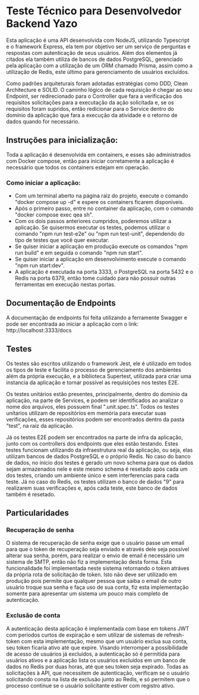# Teste Técnico para Desenvolvedor Backend Yazo

Esta aplicação é uma API desenvolvida com NodeJS, utilizando Typescript e o framework Express, ela tem por objetivo ser um serviço de perguntas e respostas com autenticação de seus usuários. Além dos elementos já citados ela também utiliza de bancos de dados PostgreSQL, gerenciado pela aplicação com a utilização de um ORM chamado Prisma, assim como a utilização de Redis, este último para gerenciamento de usuários excluídos.

Como padrões arquiteturais foram adotadas estratégias como DDD, Clean Architecture e SOLID. O caminho lógico de cada requisição é chegar ao seu Endpoint, ser redirecionado para o Controller que fara a verificação dos requisitos solicitações para a executação da ação solicitada e, se os requisitos foram supridos, então redicionar para o Service dentro do domínio da aplicação que fara a execução da atividade e o retorno de dados quando for necessário.

## Instruções para inicialização:

Toda a aplicação é desenvolvida em containers, e esses são administrados com Docker compose, então para iniciar corretamente a aplicação é necessário que todos os containers estejam em operação.

### Como iniciar a aplicação:

- Com um terminal aberto na página raiz do projeto, execute o comando "docker compose up -d" e espere os containers ficarem disponíveis.
- Após o primeiro passo, entre no container da aplicação, com o comando "docker compose exec qea sh".
- Com os dois passos anteriores cumpridos, poderemos utilizar a aplicação. Se quisermos executar os testes, podemos utilizar o comando "npm run test-e2e" ou "npm run test-unit", dependendo do tipo de testes que você quer executar.
- Se quiser iniciar a aplicação em produção execute os comandos "npm run build" e em seguida o comando "npm run start".
- Se quiser iniciar a aplicação em desenvolvimento execute o comando "npm run start:dev".
- A aplicação é executada na porta 3333, o PostgreSQL na porta 5432 e o Redis na porta 6379, então tome cuidado para não possuir outras ferramentas em execução nestas portas.

## Documentação de Endpoints

A documentação de endpoints foi feita utilizando a ferramente Swagger e pode ser encontrada ao iniciar a aplicação com o link: http://localhost:3333/docs

## Testes

Os testes são escritos utilizando o framework Jest, ele é utilizado em todos os tipos de teste e facilita o processo de gerenciamento dos ambientes além da própria execução, e a biblioteca Supertest, utilizada para criar uma instancia da aplicação e tornar possível as requisições nos testes E2E.

Os testes unitários estão presentes, principalmente, dentro do domínio da aplicação, na parte de Services, e podem ser identificados ao analizar o nome dos arquivos, eles possuem final ".unit.spec.ts". Todos os testes unítarios utilizam de repositórios em memória para executar suas verificações, esses repositórios podem ser encontrados dentro da pasta "test", na raiz da aplicação.

Já os testes E2E podem ser encontrados na parte de infra da aplicação, junto com os controllers dos endpoints que eles estão testando. Estes testes funcionam utilizando da infraestrutura real da aplicação, ou seja, elas utilizam bancos de dados PostgreSQL e o próprio Redis. No caso do banco de dados, no ínicio dos testes é gerado um novo schema para que os dados sejam armazenados nele e este mesmo schema é resetado após cada um dos testes, criando um ambiente único e sem interferencias para cada teste. Já no caso do Redis, os testes utilizam o banco de dados "9" para realizarem suas verificações e, após cada teste, este banco de dados também é resetado.

## Particularidades

### Recuperação de senha

O sistema de recuperação de senha exige que o usuário passe um email para que o token de recuperação seja enviado e através dele seja possível alterar sua senha, porém, para realizar o envio de email é necessário um sistema de SMTP, então não fiz a implementação desta forma. Esta funcionalidade foi implementada neste sistema retornando o token atráves da própria rota de solicitação de token. Isto não deve ser utilizado em produção pois permite que qualquer pessoa que saiba o email de outro usuário troque sua senha e faça uso de sua conta, fiz esta implementação somente para apresentar um sistema um pouco mais completo de autenticação.

### Exclusão de conta

A autenticação desta aplicação é implementada com base em tokens JWT com períodos curtos de expiração e sem utilizar de sistemas de refresh-token com esta implementação, mesmo que um usuário exclua sua conta, seu token ficaria ativo até que expire. Visando interromper a possibilidade de acesso de usuários já excluídos, a autenticação só é permitida para usuários ativos e a aplicação lista os usuários excluídos em um banco de dados no Redis por duas horas, até que seu token seja expirado. Todas as solicitações à API, que necessitem de autenticação, verificam se o usuário solicitando consta na lista de exclusão junto ao Redis, e só permitem que o processo continue se o usuário solicitante estiver com registro ativo.
